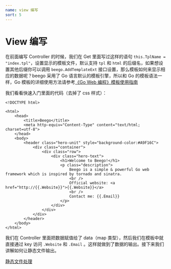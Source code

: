 ```yaml
---
name: view 编写
sort: 5
---
```


# View 编写
在前面编写 Controller 的时候，我们在 Get 里面写过这样的语句 `this.TplName = "index.tpl"`，设置显示的模板文件，默认支持 `tpl` 和 `html` 的后缀名，如果想设置其他后缀你可以调用 `beego.AddTemplateExt` 接口设置，那么模板如何来显示相应的数据呢？beego 采用了 Go 语言默认的模板引擎，所以和 Go 的模板语法一样，Go 模板的详细使用方法请参考[《Go Web 编程》模板使用指南](https://github.com/astaxie/build-web-application-with-golang/blob/master/zh/07.4.md)

我们看看快速入门里面的代码（去掉了 css 样式）：

```
<!DOCTYPE html>

<html>
    <head>
        <title>Beego</title>
        <meta http-equiv="Content-Type" content="text/html; charset=utf-8">
    </head>
    <body>
        <header class="hero-unit" style="background-color:#A9F16C">
            <div class="container">
                <div class="row">
                    <div class="hero-text">
                        <h1>Welcome to Beego!</h1>
                        <p class="description">
                            Beego is a simple & powerful Go web framework which is inspired by tornado and sinatra.
                            <br />
                            Official website: <a href="http://{{.Website}}">{{.Website}}</a>
                            <br />
                            Contact me: {{.Email}}
                        </p>
                    </div>
                </div>
            </div>
        </header>
    </body>
</html>
```

我们在 Controller 里面把数据赋值给了 data（map 类型），然后我们在模板中就直接通过 key 访问 `.Website` 和 `.Email` 。这样就做到了数据的输出。接下来我们讲解如何让静态文件输出。

[静态文件处理](static.md)
